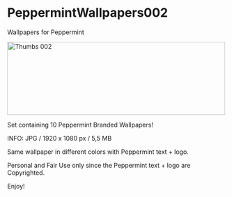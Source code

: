 # PeppermintWallpapers002
Wallpapers for Peppermint

<IMG SRC="http://i.imgur.com/OHsytqh.jpg" ALT="Thumbs 002" WIDTH=500 HEIGHT=168>

Set containing 10 Peppermint Branded Wallpapers!

INFO: JPG / 1920 x 1080 px / 5,5 MB

Same wallpaper in different colors with Peppermint text + logo.

Personal and Fair Use only since the Peppermint text + logo are Copyrighted.


Enjoy!
